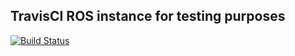 ## TravisCI ROS instance for testing purposes 

[![Build Status](https://travis-ci.org/akru/ros-container.svg?branch=master)](https://travis-ci.org/akru/ros-container)
